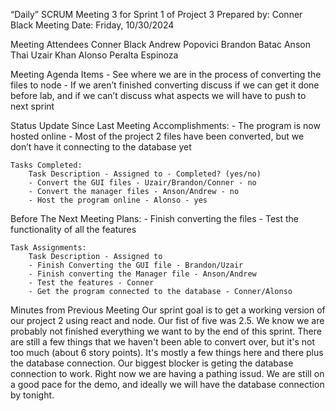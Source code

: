 “Daily” SCRUM Meeting 3 for Sprint 1 of Project 3
Prepared by: Conner Black
Meeting Date: Friday, 10/30/2024

Meeting Attendees
    Conner Black
    Andrew Popovici
    Brandon Batac
    Anson Thai
    Uzair Khan
    Alonso Peralta Espinoza


Meeting Agenda Items
    - See where we are in the process of converting the files to node
    - If we aren’t finished converting discuss if we can get it done before lab, and if we can’t discuss what aspects we will have to push to next sprint



Status Update Since Last Meeting
    Accomplishments:
        - The program is now hosted online
        - Most of the project 2 files have been converted, but we don’t have it connecting to the database yet

    Tasks Completed:
        Task Description - Assigned to - Completed? (yes/no)
        - Convert the GUI files - Uzair/Brandon/Conner - no
        - Convert the manager files - Anson/Andrew - no
        - Host the program online - Alonso - yes

Before The Next Meeting
    Plans:
        - Finish converting the files
        - Test the functionality of all the features

    Task Assignments:
        Task Description - Assigned to
        - Finish Converting the GUI file - Brandon/Uzair 
        - Finish converting the Manager file - Anson/Andrew
        - Test the features - Conner
        - Get the program connected to the database - Conner/Alonso

Minutes from Previous Meeting
    Our sprint goal is to get a working version of our project 2 using react and node. Our fist of five 
    was 2.5. We know we are probably not finished everything we want to by the end of this sprint. There
    are still a few things that we haven't been able to convert over, but it's not too much (about 6 story points). It's mostly a few things here and there plus the database connection. Our biggest blocker is geting the database connection to work. Right now we are having a pathing issud. We are still on a good
    pace for the demo, and ideally we will have the database connection by tonight.   